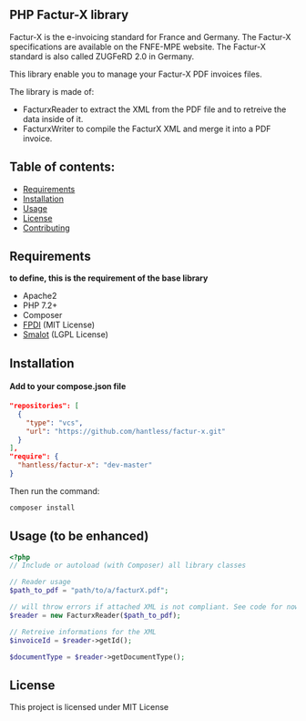 PHP Factur-X library
------------------
Factur-X is the e-invoicing standard for France and Germany. The Factur-X specifications are available on the FNFE-MPE website.
The Factur-X standard is also called ZUGFeRD 2.0 in Germany.

This library enable you to manage your Factur-X PDF invoices files.

The library is made of:

* FacturxReader to extract the XML from the PDF file and to retreive the data inside of it.
* FacturxWriter to compile the FacturX XML and merge it into a PDF invoice.


Table of contents:
------------------

- [Requirements](#requirements)
- [Installation](#installation)
- [Usage](#usage)
- [License](#license)
- [Contributing](CONTRIBUTING.md)

Requirements
------------
**to define, this is the requirement of the base library**

- Apache2
- PHP 7.2+
- Composer
- [FPDI](https://github.com/Setasign/FPDI) (MIT License)
- [Smalot](https://github.com/smalot/pdfparser) (LGPL License)


Installation
------------

#### Add to your compose.json file

```json
"repositories": [
  {
    "type": "vcs",
    "url": "https://github.com/hantless/factur-x.git"
  }
],
"require": {
  "hantless/factur-x": "dev-master"
}
```

Then run the command:

```bash
composer install
```

Usage (to be enhanced)
-----

```php
<?php
// Include or autoload (with Composer) all library classes

// Reader usage
$path_to_pdf = "path/to/a/facturX.pdf";

// will throw errors if attached XML is not compliant. See code for now.
$reader = new FacturxReader($path_to_pdf);

// Retreive informations for the XML
$invoiceId = $reader->getId();

$documentType = $reader->getDocumentType();
```

License
-------
This project is licensed under MIT License
